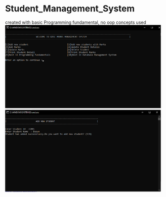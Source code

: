 # Student_Management_System
created with basic Programming fundamental, no oop concepts used
<img src="Screenshot 1.png"/>
<img src="Screenshot 2.png"/>